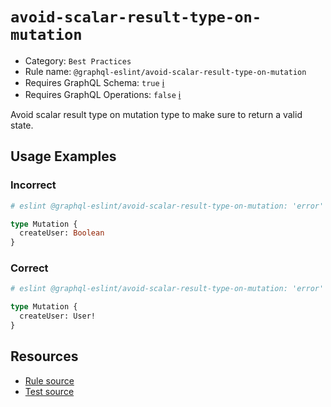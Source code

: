 # `avoid-scalar-result-type-on-mutation`

- Category: `Best Practices`
- Rule name: `@graphql-eslint/avoid-scalar-result-type-on-mutation`
- Requires GraphQL Schema: `true` [ℹ️](../../README.md#extended-linting-rules-with-graphql-schema)
- Requires GraphQL Operations: `false` [ℹ️](../../README.md#extended-linting-rules-with-siblings-operations)

Avoid scalar result type on mutation type to make sure to return a valid state.

## Usage Examples

### Incorrect

```graphql
# eslint @graphql-eslint/avoid-scalar-result-type-on-mutation: 'error'

type Mutation {
  createUser: Boolean
}
```

### Correct

```graphql
# eslint @graphql-eslint/avoid-scalar-result-type-on-mutation: 'error'

type Mutation {
  createUser: User!
}
```

## Resources

- [Rule source](../../packages/plugin/src/rules/avoid-scalar-result-type-on-mutation.ts)
- [Test source](../../packages/plugin/tests/avoid-scalar-result-type-on-mutation.spec.ts)
